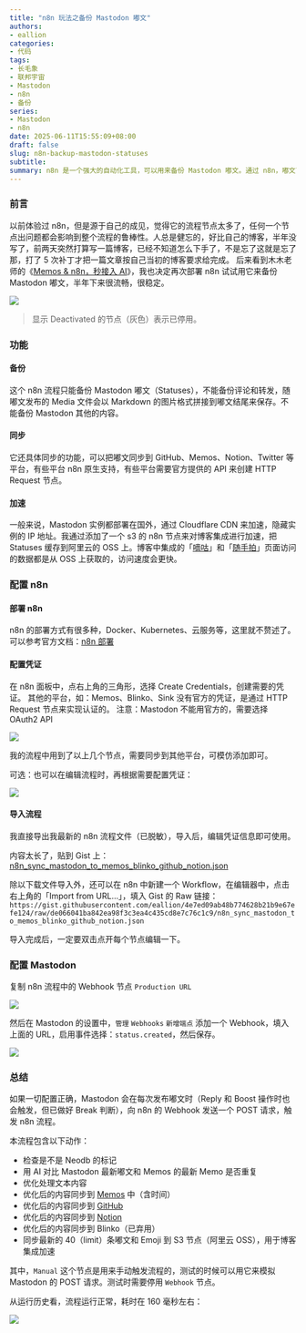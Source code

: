 ```yaml
---
title: "n8n 玩法之备份 Mastodon 嘟文"
authors:
- eallion
categories:
- 代码
tags:
- 长毛象
- 联邦宇宙
- Mastodon
- n8n
- 备份
series:
- Mastodon
- n8n
date: 2025-06-11T15:55:09+08:00
draft: false
slug: n8n-backup-mastodon-statuses
subtitle:
summary: n8n 是一个强大的自动化工具，可以用来备份 Mastodon 嘟文。通过 n8n，嘟文可以同步到 GitHub、Memos、Notion 和 Twitter 等平台，实现多平台内容管理。为了加速访问，通过 Cloudflare CDN 加速和阿里云 OSS 缓存提高了博客的加载速度。在配置过程中，需要在 n8n 中创建凭证，并使用 Webhook 与 Mastodon 进行集成。当发布新嘟文时，Mastodon 会触发 n8n 流程，将优化后的内容同步到各个指定的平台上，从而实现高效的内容备份与分发。整个流程运行稳定且快速，为用户提供了一种便捷的数字资产管理方式。
---
```


### 前言

以前体验过 n8n，但是源于自己的成见，觉得它的流程节点太多了，任何一个节点出问题都会影响到整个流程的鲁棒性。人总是健忘的，好比自己的博客，半年没写了，前两天突然打算写一篇博客，已经不知道怎么下手了，不是忘了这就是忘了那，打了 5 次补丁才把一篇文章按自己当初的博客要求给完成。
后来看到木木老师的《[Memos & n8n，秒接入 AI](https://immmmm.com/get-ai-memos/)》，我也决定再次部署 n8n 试试用它来备份 Mastodon 嘟文，半年下来很流畅，很稳定。

![](n8n-sync.png)

> 显示 Deactivated 的节点（灰色）表示已停用。

### 功能

#### 备份

这个 n8n 流程只能备份 Mastodon 嘟文（Statuses），不能备份评论和转发，随嘟文发布的 Media 文件会以 Markdown 的图片格式拼接到嘟文结尾来保存。不能备份 Mastodon 其他的内容。

#### 同步

它还具体同步的功能，可以把嘟文同步到 GitHub、Memos、Notion、Twitter 等平台，有些平台 n8n 原生支持，有些平台需要官方提供的 API 来创建 HTTP Request 节点。

#### 加速

一般来说，Mastodon 实例都部署在国外，通过 Cloudflare CDN 来加速，隐藏实例的 IP 地址。我通过添加了一个 s3 的 n8n 节点来对博客集成进行加速，把 Statuses 缓存到阿里云的 OSS 上。博客中集成的「[嘀咕](https://www.eallion.com/mastodon/)」和「[随手拍](https://www.eallion.com/album/)」页面访问的数据都是从 OSS 上获取的，访问速度会更快。

### 配置 n8n

#### 部署 n8n

n8n 的部署方式有很多种，Docker、Kubernetes、云服务等，这里就不赘述了。可以参考官方文档：[n8n 部署](https://docs.n8n.io/getting-started/installation/)

#### 配置凭证

在 n8n 面板中，点右上角的三角形，选择 Create Credentials，创建需要的凭证。
其他的平台，如：Memos、Blinko、Sink 没有官方的凭证，是通过 HTTP Request 节点来实现认证的。
注意：Mastodon 不能用官方的，需要选择 OAuth2 API

![](n8n-credentials.png)

我的流程中用到了以上几个节点，需要同步到其他平台，可模仿添加即可。

可选：也可以在编辑流程时，再根据需要配置凭证：

![](n8n-create-credential.png)

#### 导入流程

我直接导出我最新的 n8n 流程文件（已脱敏），导入后，编辑凭证信息即可使用。

内容太长了，贴到 Gist 上：[n8n_sync_mastodon_to_memos_blinko_github_notion.json](https://gist.github.com/eallion/4e7ed09ab48b774628b21b9e67efe124)

除以下载文件导入外，还可以在 n8n 中新建一个 Workflow，在编辑器中，点击右上角的「Import from URL...」，填入 Gist 的 Raw 链接：`https://gist.githubusercontent.com/eallion/4e7ed09ab48b774628b21b9e67efe124/raw/de066041ba842ea98f3c3ea4c435cd8e7c76c1c9/n8n_sync_mastodon_to_memos_blinko_github_notion.json`

导入完成后，一定要双击点开每个节点编辑一下。

### 配置 Mastodon

复制 n8n 流程中的 Webhook 节点 `Production URL`

![](n8n-webhook-url.png)

然后在 Mastodon 的设置中，`管理` `Webhooks` `新增端点` 添加一个 Webhook，填入上面的 URL，启用事件选择：`status.created`，然后保存。

![](n8n-mastodon-webhook.png)

### 总结

如果一切配置正确，Mastodon 会在每次发布嘟文时（Reply 和 Boost 操作时也会触发，但已做好 Break 判断），向 n8n 的 Webhook 发送一个 POST 请求，触发 n8n 流程。

本流程包含以下动作：

- 检查是不是 Neodb 的标记
- 用 AI 对比 Mastodon 最新嘟文和 Memos 的最新 Memo 是否重复
- 优化处理文本内容
- 优化后的内容同步到 [Memos](https://memos.eallion.com) 中（含时间）
- 优化后的内容同步到 [GitHub](https://github.com/eallion/mastodon_statuses)
- 优化后的内容同步到 [Notion](https://eallion.notion.site/165d789fe4ec804f8bccf52c757c75d2)
- 优化后的内容同步到 Blinko（已弃用）
- 同步最新的 40（limit）条嘟文和 Emoji 到 S3 节点（阿里云 OSS），用于博客集成加速

其中，`Manual` 这个节点是用来手动触发流程的，测试的时候可以用它来模拟 Mastodon 的 POST 请求。测试时需要停用 `Webhook` 节点。

从运行历史看，流程运行正常，耗时在 160 毫秒左右：

![](n8n-executions.png)
